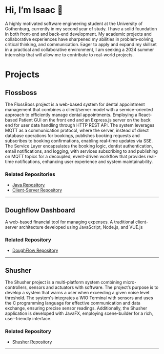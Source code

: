 # Hi, I’m Isaac 👋
A highly motivated software engineering student at the University of Gothenburg, currently in my second year of study. I have a solid foundation in both front-end and back-end development. My academic projects and collaborative experiences have sharpened my abilities in problem-solving, critical thinking, and communication. Eager to apply and expand my skillset in a practical and collaborative environment, I am seeking a 2024 summer internship that will allow me to contribute to real-world projects. 
# Projects
## Flossboss
The FlossBoss project is a web-based system for dental appointment management that combines a client/server model with a service-oriented approach to efficiently manage dental appointments. Employing a React-based Patient GUI on the front end and an Express.js server on the back end for user data handling through HTTP REST API. The system leverages MQTT as a communication protocol, where the server, instead of direct database operations for bookings, publishes booking requests and subscribes to booking confirmations, enabling real-time updates via SSE. The Service Layer encapsulates the booking logic, dentist authentication, email notifications, and logging, with services subscribing to and publishing on MQTT topics for a decoupled, event-driven workflow that provides real-time notifications, enhancing user experience and system maintainability.
### Related Repositories
- [Java Repository](https://github.com/joelcelen/flossboss-java-repo)
- [Client-Server Repository](https://github.com/KalleErikssoon/Flossboss-client-server)
--- 
## Doughflow Dashboard
A web-based financial tool for managing expenses. A traditional client-server architecture developed using JavaScript, Node.js, and VUE.js
### Related Repository
- [DoughFlow Repository](https://github.com/IsaacLT/DoughFlow-Dashboard)
---
## Shusher
The Shusher project is a multi-platform system combining micro-controllers, sensors and actuators with software. The project’s purpose is to develop a system that warns a user when exceeding a given noise level threshold. The system's integrates a WIO Terminal with sensors and uses the C programming language for effective communication and data exchange, ensuring precise sensor readings. Additionally, the Shusher application is developed with JavaFX, employing scene-builder for a rich, user-friendly interface.
### Related Repository
- [Shusher Repository](https://github.com/IsaacLT/Shusher)
---
<!---
IsaacLT/IsaacLT is a ✨ special ✨ repository because its `README.md` (this file) appears on your GitHub profile.
You can click the Preview link to take a look at your changes.
--->
